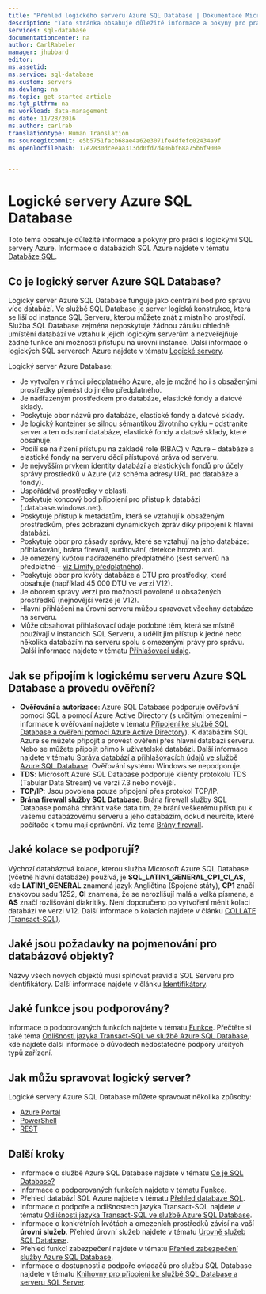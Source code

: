 ```yaml
---
title: "Přehled logického serveru Azure SQL Database | Dokumentace Microsoftu"
description: "Tato stránka obsahuje důležité informace a pokyny pro práci s logickými SQL servery Azure."
services: sql-database
documentationcenter: na
author: CarlRabeler
manager: jhubbard
editor: 
ms.assetid: 
ms.service: sql-database
ms.custom: servers
ms.devlang: na
ms.topic: get-started-article
ms.tgt_pltfrm: na
ms.workload: data-management
ms.date: 11/28/2016
ms.author: carlrab
translationtype: Human Translation
ms.sourcegitcommit: e5b5751facb68ae4a62e3071fe4dfefc02434a9f
ms.openlocfilehash: 17e2830dceeaa313dd0fd7d406bf68a75b6f900e


---
```

# <a name="azure-sql-database-logical-servers"></a>Logické servery Azure SQL Database

Toto téma obsahuje důležité informace a pokyny pro práci s logickými SQL servery Azure. Informace o databázích SQL Azure najdete v tématu [Databáze SQL](sql-database-overview.md).

## <a name="what-is-an-azure-sql-database-logical-server"></a>Co je logický server Azure SQL Database?
Logický server Azure SQL Database funguje jako centrální bod pro správu více databází. Ve službě SQL Database je server logická konstrukce, která se liší od instance SQL Serveru, kterou můžete znát z místního prostředí. Služba SQL Database zejména neposkytuje žádnou záruku ohledně umístění databází ve vztahu k jejich logickým serverům a nezveřejňuje žádné funkce ani možnosti přístupu na úrovni instance. Další informace o logických SQL serverech Azure najdete v tématu [Logické servery](sql-database-server-overview.md). 

Logický server Azure Database:

- Je vytvořen v rámci předplatného Azure, ale je možné ho i s obsaženými prostředky přenést do jiného předplatného.
- Je nadřazeným prostředkem pro databáze, elastické fondy a datové sklady.
- Poskytuje obor názvů pro databáze, elastické fondy a datové sklady.
- Je logický kontejner se silnou sémantikou životního cyklu – odstraníte server a ten odstraní databáze, elastické fondy a datové sklady, které obsahuje.
- Podílí se na řízení přístupu na základě role (RBAC) v Azure – databáze a elastické fondy na serveru dědí přístupová práva od serveru.
- Je nejvyšším prvkem identity databází a elastických fondů pro účely správy prostředků v Azure (viz schéma adresy URL pro databáze a fondy).
- Uspořádává prostředky v oblasti.
- Poskytuje koncový bod připojení pro přístup k databázi (<serverName>.database.windows.net).
- Poskytuje přístup k metadatům, která se vztahují k obsaženým prostředkům, přes zobrazení dynamických zpráv díky připojení k hlavní databázi. 
- Poskytuje obor pro zásady správy, které se vztahují na jeho databáze: přihlašování, brána firewall, auditování, detekce hrozeb atd. 
- Je omezený kvótou nadřazeného předplatného (šest serverů na předplatné – [viz Limity předplatného](../azure-subscription-service-limits.md)).
- Poskytuje obor pro kvóty databáze a DTU pro prostředky, které obsahuje (například 45 000 DTU ve verzi V12).
- Je oborem správy verzí pro možnosti povolené u obsažených prostředků (nejnovější verze je V12).
- Hlavní přihlášení na úrovni serveru můžou spravovat všechny databáze na serveru.
- Může obsahovat přihlašovací údaje podobné těm, která se místně používají v instancích SQL Serveru, a udělit jim přístup k jedné nebo několika databázím na serveru spolu s omezenými právy pro správu. Další informace najdete v tématu [Přihlašovací údaje](sql-database-manage-logins.md).

## <a name="how-do-i-connect-and-authenticate-to-an-azure-sql-database-logical-server"></a>Jak se připojím k logickému serveru Azure SQL Database a provedu ověření?

- **Ověřování a autorizace**: Azure SQL Database podporuje ověřování pomocí SQL a pomocí Azure Active Directory (s určitými omezeními – informace k ověřování najdete v tématu [Připojení ke službě SQL Database a ověření pomocí Azure Active Directory](sql-database-aad-authentication.md)). K databázím SQL Azure se můžete připojit a provést ověření přes hlavní databázi serveru. Nebo se můžete připojit přímo k uživatelské databázi. Další informace najdete v tématu [Správa databází a přihlašovacích údajů ve službě Azure SQL Database](sql-database-manage-logins.md). Ověřování systému Windows se nepodporuje. 
- **TDS**: Microsoft Azure SQL Database podporuje klienty protokolu TDS (Tabular Data Stream) ve verzi 7.3 nebo novější.
- **TCP/IP**: Jsou povolena pouze připojení přes protokol TCP/IP.
- **Brána firewall služby SQL Database**: Brána firewall služby SQL Database pomáhá chránit vaše data tím, že brání veškerému přístupu k vašemu databázovému serveru a jeho databázím, dokud neurčíte, které počítače k tomu mají oprávnění. Viz téma [Brány firewall](sql-database-firewall-configure.md).

## <a name="what-collations-are-supported"></a>Jaké kolace se podporují?

Výchozí databázová kolace, kterou služba Microsoft Azure SQL Database (včetně hlavní databáze) používá, je **SQL_LATIN1_GENERAL_CP1_CI_AS**, kde **LATIN1_GENERAL** znamená jazyk Angličtina (Spojené státy), **CP1** značí znakovou sadu 1252, **CI** znamená, že se nerozlišují malá a velká písmena, a **AS** značí rozlišování diakritiky. Není doporučeno po vytvoření měnit kolaci databází ve verzi V12. Další informace o kolacích najdete v článku [COLLATE (Transact-SQL)](https://msdn.microsoft.com/library/ms184391.aspx).

## <a name="what-are-the-naming-requirements-for-database-objects"></a>Jaké jsou požadavky na pojmenování pro databázové objekty?

Názvy všech nových objektů musí splňovat pravidla SQL Serveru pro identifikátory. Další informace najdete v článku [Identifikátory](https://msdn.microsoft.com/library/ms175874.aspx).

## <a name="what-features-are-supported"></a>Jaké funkce jsou podporovány?

Informace o podporovaných funkcích najdete v tématu [Funkce](sql-database-features.md). Přečtěte si také téma [Odlišnosti jazyka Transact-SQL ve službě Azure SQL Database](sql-database-transact-sql-information.md), kde najdete další informace o důvodech nedostatečné podpory určitých typů zařízení.

## <a name="how-do-i-manage-a-logical-server"></a>Jak můžu spravovat logický server?

Logické servery Azure SQL Database můžete spravovat několika způsoby:
- [Azure Portal](sql-database-manage-portal.md)
- [PowerShell](sql-database-manage-powershell.md)
- [REST](/rest/api/sql/)

## <a name="next-steps"></a>Další kroky

- Informace o službě Azure SQL Database najdete v tématu [Co je SQL Database?](sql-database-technical-overview.md)
- Informace o podporovaných funkcích najdete v tématu [Funkce](sql-database-features.md).
- Přehled databází SQL Azure najdete v tématu [Přehled databáze SQL](sql-database-overview.md).
- Informace o podpoře a odlišnostech jazyka Transact-SQL najdete v tématu [Odlišnosti jazyka Transact-SQL ve službě Azure SQL Database](sql-database-transact-sql-information.md).
- Informace o konkrétních kvótách a omezeních prostředků závisí na vaší **úrovni služeb**. Přehled úrovní služeb najdete v tématu [Úrovně služeb SQL Database](sql-database-service-tiers.md).
- Přehled funkcí zabezpečení najdete v tématu [Přehled zabezpečení služby Azure SQL Database](sql-database-security-overview.md).
- Informace o dostupnosti a podpoře ovladačů pro službu SQL Database najdete v tématu [Knihovny pro připojení ke službě SQL Database a serveru SQL Server](sql-database-libraries.md).




<!--HONumber=Dec16_HO4-->


